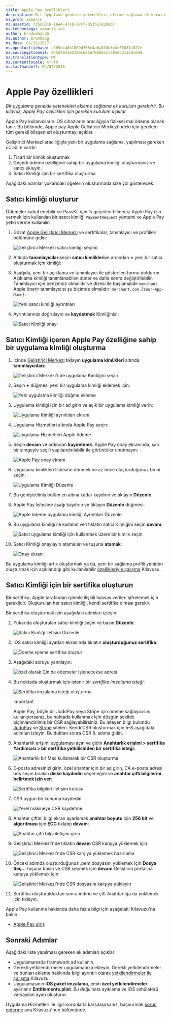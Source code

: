 ```yaml
---
title: Apple Pay özellikleri
description: Bir uygulama genelde yetenekleri ekleme sağlama ek kurulum gerektirir. Bu kılavuz, Apple Pay özellikleri için gereken kurulum açıklar.
ms.prod: xamarin
ms.assetid: 735CC916-16A4-471B-87F7-0535E24288D7
ms.technology: xamarin-ios
author: bradumbaugh
ms.author: brumbaug
ms.date: 03/15/2017
ms.openlocfilehash: c389dc4831009d760e4a6a810b5b3c01637c822e
ms.sourcegitcommit: 945df041e2180cb20af08b83cc703ecd1aedc6b0
ms.translationtype: MT
ms.contentlocale: tr-TR
ms.lasthandoff: 04/04/2018
---
```

# <a name="apple-pay-capabilities"></a>Apple Pay özellikleri

_Bir uygulama genelde yetenekleri ekleme sağlama ek kurulum gerektirir. Bu kılavuz, Apple Pay özellikleri için gereken kurulum açıklar._

Apple Pay kullanıcıların iOS cihazlarını aracılığıyla fiziksel mal ödeme olanak tanır. Bu bölümde, Apple pay Apple Geliştirici Merkezi'ndeki için gereken tüm gerekli bileşenleri oluşturmayı açıklar.

Geliştirici Merkezi aracılığıyla yeni bir uygulama sağlama, yapılması gereken üç adım vardır:

1.  Ticari bir kimlik oluşturmak
2.  Geçerli ödeme özelliğine sahip bir uygulama kimliği oluşturmanız ve satıcı ekleyin.
3.  Satıcı Kimliği için bir sertifika oluşturma

Aşağıdaki adımlar yukarıdaki öğelerin oluşturmada size yol gösterecek:

<a name="merchantid" />

## <a name="create-merchant-id"></a>Satıcı kimliği oluşturur

Ödemeler kabul edebilir ve PassKit için 's geçirilen bilmeniz Apple Pay izin vermek için kullanılan bir satıcı kimliği `PaymentRequest` yöntemi ve Apple Pay yetki verme kullanılır:

1.  Gözat [Apple Geliştirici Merkezi](https://developer.apple.com/account/) ve sertifikalar, tanımlayıcı ve profilleri bölümüne gidin: 
 
    ![Geliştirici Merkezi satıcı kimliği seçimi](apple-pay-capabilities-images/image57.png)

2.  Altında **tanımlayıcıları**seçin **satıcı kimlikleri**ve ardından **+** yeni bir satıcı oluşturmak için kimliği:  

3.  Aşağıda, yeni bir açıklama ve tanımlayıcı ile gösterilen formu doldurun. Açıklama kimliği tanımlanabilen sunar ve daha sonra değiştirilebilir. Tanımlayıcı için benzersiz olmalıdır ve dizesi ile başlamalıdır `merchant`. Apple önerir tanımlayıcısı şu biçimde olmalıdır: `merchant.com.[Your-App-Name]`:
   
    ![Yeni satıcı kimliği ayrıntıları](apple-pay-capabilities-images/image58.png)

4.  Ayrıntılarınızı doğrulayın ve **kaydetmek** Kimliğinizi: 
    
    ![Satıcı Kimliği onayı](apple-pay-capabilities-images/image59.png)

<a name="appid" />

## <a name="create-an-app-id-with-the-apple-pay-capability-that-includes-the-merchant-id"></a>Satıcı Kimliği içeren Apple Pay özelliğine sahip bir uygulama kimliği oluşturma

1.  İçinde [Geliştirici Merkezi](https://developer.apple.com/account/) tıklayın **uygulama kimlikleri** altında **tanımlayıcıları**: 
    
    ![Geliştirici Merkezi'nde uygulama Kimliğini seçin](apple-pay-capabilities-images/image6.png)

2.  Seçin **+** düğmesi yeni bir uygulama kimliği eklemek için: 
   
    ![Yeni uygulama kimliği düğme ekleme](apple-pay-capabilities-images/image27.png)

3.  Uygulama kimliği için bir ad girin ve açık bir uygulama kimliği verin:    
   
    ![Uygulama Kimliği ayrıntıları ekranı ](apple-pay-capabilities-images/image35.png)

4.  Uygulama Hizmetleri altında Apple Pay seçin:    
  
    ![Uygulama Hizmetleri Apple ödeme](apple-pay-capabilities-images/image36.png)

5.  Seçin **devam** ve ardından **kaydetmek**. Apple Pay onay ekranında, sarı bir simgeyle seçili yapılandırılabilir ile görüntüler unutmayın: 
   
    ![Apple Pay onay ekranı](apple-pay-capabilities-images/image37.png)

6.  Uygulama kimlikleri listesine dönmek ve az önce oluşturduğunuz birini seçin:  
   
    ![Uygulama Kimliği Düzenle](apple-pay-capabilities-images/image38.png)

7.  Bu genişletilmiş bölüm en altına kadar kaydırın ve tıklayın **Düzenle**.
8.  Apple Pay listesine aşağı kaydırın ve tıklayın **Düzenle** düğmesi:  
    
    ![Apple ödeme uygulama kimliği Ayrıntıları Düzenle](apple-pay-capabilities-images/image39.png)

9.  Bu uygulama kimliği ile kullanın ve'ı tıklatın satıcı Kimliğini seçin **devam**:  
    
    ![Satıcı uygulama kimliği için kullanmak üzere bir kimlik seçin](apple-pay-capabilities-images/image40.png)

10. Satıcı Kimliği onaylayın atamaları ve tuşuna **atamak**:  
    
    ![Onay ekranı](apple-pay-capabilities-images/image41.png)

Bu uygulama kimliği artık oluşturmak ya da, yeni bir sağlama profili yeniden oluşturmak için açıklandığı gibi kullanılabilir [özellikleriyle çalışma](~/ios/deploy-test/provisioning/capabilities/index.md) Kılavuzu. 

<a name="certificate" />

## <a name="create-a-certificate-for-your-merchant-id"></a>Satıcı Kimliği için bir sertifika oluşturun

Bir sertifika, Apple tarafından işlemle ilişkili hassas verileri şifrelemek için gereklidir. Oluşturulan her satıcı kimliği, kendi sertifika olması gerekir. 

Bir sertifika oluşturmak için aşağıdaki adımları izleyin:

1.  Yukarıda oluşturulan satıcı kimliği seçin ve basın **Düzenle**: 
    
    ![Satıcı Kimliği iletişim Düzenle](apple-pay-capabilities-images/image42.png)

2.  İOS satıcı kimliği ayarları ekranında tıklatın **oluşturduğunuz sertifika**: 
   
    ![Ödeme işleme sertifika oluştur](apple-pay-capabilities-images/image43.png)

3.  Aşağıdaki soruyu yanıtlayın: 

    ![özel olarak Çin'de ödemeler işlenecekse adresi](apple-pay-capabilities-images/image44.png)

4.  Bu noktada oluşturmak için istenir bir _sertifika imzalama isteği_: 

    ![Sertifika imzalama isteği oluşturma](apple-pay-capabilities-images/image45.png)
    
    > [!IMPORTANT]
    > Apple Pay, böyle bir JudoPay veya Stripe için ödeme sağlayıcısını kullanıyorsanız, bu noktada kullanmak için düzgün şekilde biçimlendirilmiş bir CSR sağlayabilirsiniz. Bu isteyen bilgi bulundu [JudoPay](https://www.judopay.com/docs/version-52/apple-pay/getting-started/#create-an-apple-pay-certificate) ve [Stripe](https://stripe.com/docs/apple-pay/apps#csr) siteleri. Kendi CSR oluşturmak için 5-8 aşağıdaki adımları izleyin. Bulduktan sonra CSR 9. adıma gidin.

5.  Anahtarlık erişimi uygulamayı açın ve gidin **Anahtarlık erişimi > sertifika Yardımcısı > bir sertifika yetkilisinden bir sertifika isteği:** 

     ![Anahtarlık bir Mac kullanarak bir CSR oluşturma](apple-pay-capabilities-images/image46.png)

6.  E-posta adresinizi girin, özel anahtar için bir ad girin, CA e-posta adresi boş seçin bırakın **diske kaydedin** seçeneğini ve **anahtar çifti bilgilerini belirtmek izin ver**:

     ![Sertifika bilgileri iletişim kutusu](apple-pay-capabilities-images/image47.png)

7.  CSR uygun bir konuma kaydedin: 

     ![Yerel makineye CSR kaydetme](apple-pay-capabilities-images/image48.png)

8.  Anahtar çiftini bilgi ekran ayarlamak **anahtar boyutu** için **256 bit** ve **algoritması** için **ECC** tıklatıp **devam**:

     ![Anahtar çifti bilgi iletişim girin](apple-pay-capabilities-images/image49.png)

9.  Geliştirici Merkezi'nde tıklatın **devam** CSR karşıya yüklemek için: 

     ![Geliştirici Merkezi'nde CSR karşıya yüklemek hazırlama](apple-pay-capabilities-images/image50.png)

10. Önceki adımda oluşturduğunuz .pem dosyasını yüklemek için **Dosya Seç…** tuşuna basın ve CSR seçmek için **devam** Geliştirici portalına karşıya yüklemek için: 

     ![Geliştirici Merkezi'nde CSR dosyasını karşıya yükleyin](apple-pay-capabilities-images/image51.png)

11. Sertifika oluşturulduktan sonra indirin ve çift Anahtarlığa da yüklemek için tıklayın.

Apple Pay kullanma hakkında daha fazla bilgi için aşağıdaki Kılavuzu'na bakın:

*   [Apple Pay giriş](~/ios/platform/apple-pay.md)

## <a name="next-steps"></a>Sonraki Adımlar
 
Aşağıdaki liste yapılması gereken ek adımları açıklar:

* Uygulamanızda framework ad kullanın.
* Gerekli yetkilendirmeler uygulamanıza ekleyin. Gerekli yetkilendirmeler ve bunları ekleme hakkında bilgi ayrıntılı olarak [yetkilendirmeler ile çalışma](~/ios/deploy-test/provisioning/entitlements.md) Kılavuzu.
* Uygulamasının **iOS paket imzalama**, emin **özel yetkilendirmeler** ayarlanır **Entitlements.plist**. Bu _değil_ hata ayıklama ve iOS simülatörü varsayılan ayarı oluşturur.

Uygulama Hizmetleri ile ilgili sorunlarla karşılaşırsanız, başvurmak [sorun giderme](~/ios/deploy-test/provisioning/capabilities/index.md) ana Kılavuzu'nun bölümünde.